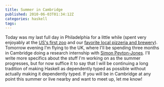 ```yaml
---
title: Summer in Cambridge
published: 2010-06-03T01:34:12Z
categories: haskell
tags: 
---
```


Today was my last full day in Philadelphia for a little while (spent very enjoyably at the <a href="http://www.philadelphiazoo.org/">US's first zoo</a> and our <a href="http://www.dockstreetbeer.com/DockStreetBeer.html">favorite local pizzeria and brewery</a>).  Tomorrow evening I'm flying to the UK, where I'll be spending three months in Cambridge doing a research internship with <a href="http://research.microsoft.com/en-us/people/simonpj/">Simon Peyton-Jones</a>.  I'll write more specifics about the stuff I'm working on as the summer progresses, but for now suffice it to say that I will be continuing a long tradition of making Haskell as dependently typed as possible without actually making it dependently typed.  If you will be in Cambridge at any point this summer or live nearby and want to meet up, let me know!

